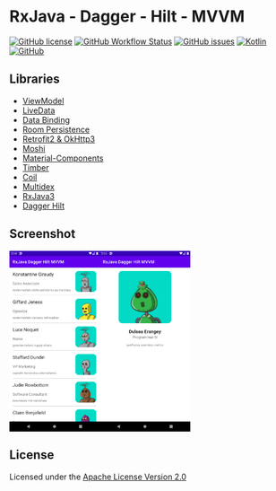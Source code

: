 # RxJava - Dagger - Hilt - MVVM
[![GitHub license](https://img.shields.io/github/license/agustiyann/RxJava-Dagger-Hilt-MVVM)](https://github.com/agustiyann/RxJava-Dagger-Hilt-MVVM/blob/main/LICENSE)
[![GitHub Workflow Status](https://img.shields.io/github/workflow/status/agustiyann/RxJava-Dagger-Hilt-MVVM/Android%20CI?logo=github)](https://github.com/agustiyann/RxJava-Dagger-Hilt-MVVM/actions)
[![GitHub issues](https://img.shields.io/github/issues/agustiyann/RxJava-Dagger-Hilt-MVVM)](https://github.com/agustiyann/RxJava-Dagger-Hilt-MVVM/issues)
[![Kotlin](https://img.shields.io/badge/Language-Kotlin-blue?logo=kotlin)](https://kotlinlang.org)
[![GitHub](https://img.shields.io/badge/GitHub-agustiyann-%2300b894?logo=github)](https://github.com/agustiyann)

## Libraries
- [ViewModel](https://developer.android.com/topic/libraries/architecture/viewmodel)
- [LiveData](https://developer.android.com/topic/libraries/architecture/livedata)
- [Data Binding](https://developer.android.com/topic/libraries/data-binding)
- [Room Persistence](https://developer.android.com/topic/libraries/architecture/room)
- [Retrofit2 & OkHttp3](https://github.com/square/retrofit)
- [Moshi](https://github.com/square/moshi/)
- [Material-Components](https://github.com/material-components/material-components-android)
- [Timber](https://github.com/JakeWharton/timber)
- [Coil](https://coil-kt.github.io/coil/)
- [Multidex](https://developer.android.com/studio/build/multidex)
- [RxJava3](https://github.com/ReactiveX/RxJava)
- [Dagger Hilt](https://developer.android.com/training/dependency-injection/hilt-android)

## Screenshot
<img src="images/list.png" align="left" width="32%">
<img src="images/detail.png" align="center" width="32%">

## License
Licensed under the [Apache License Version 2.0](LICENSE)
